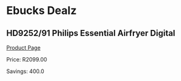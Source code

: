 
# Ebucks Dealz
## HD9252/91 Philips Essential Airfryer Digital
[Product Page](https://www.ebucks.com/web/shop/productSelected.do?prodId=1165765838&catId=1157659933)

Price: R2099.00

Savings: 400.0


	